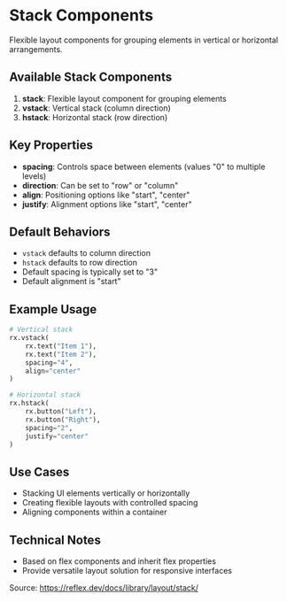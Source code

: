 # Stack Components

Flexible layout components for grouping elements in vertical or horizontal arrangements.

## Available Stack Components

1. **stack**: Flexible layout component for grouping elements
2. **vstack**: Vertical stack (column direction)
3. **hstack**: Horizontal stack (row direction)

## Key Properties

- **spacing**: Controls space between elements (values "0" to multiple levels)
- **direction**: Can be set to "row" or "column"
- **align**: Positioning options like "start", "center"
- **justify**: Alignment options like "start", "center"

## Default Behaviors

- `vstack` defaults to column direction
- `hstack` defaults to row direction
- Default spacing is typically set to "3"
- Default alignment is "start"

## Example Usage

```python
# Vertical stack
rx.vstack(
    rx.text("Item 1"),
    rx.text("Item 2"),
    spacing="4",
    align="center"
)

# Horizontal stack
rx.hstack(
    rx.button("Left"),
    rx.button("Right"),
    spacing="2",
    justify="center"
)
```

## Use Cases

- Stacking UI elements vertically or horizontally
- Creating flexible layouts with controlled spacing
- Aligning components within a container

## Technical Notes

- Based on flex components and inherit flex properties
- Provide versatile layout solution for responsive interfaces

Source: https://reflex.dev/docs/library/layout/stack/